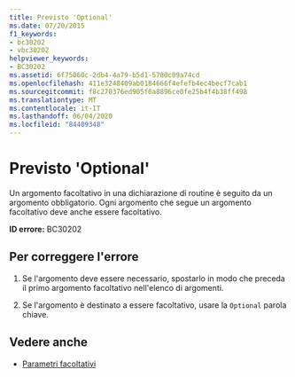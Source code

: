 ```yaml
---
title: Previsto 'Optional'
ms.date: 07/20/2015
f1_keywords:
- bc30202
- vbc30202
helpviewer_keywords:
- BC30202
ms.assetid: 6f75060c-2db4-4a79-b5d1-5780c09a74cd
ms.openlocfilehash: 411e3248409ab0184666f4efefb4ec4becf7cab1
ms.sourcegitcommit: f8c270376ed905f6a8896ce0fe25b4f4b38ff498
ms.translationtype: MT
ms.contentlocale: it-IT
ms.lasthandoff: 06/04/2020
ms.locfileid: "84409348"
---
```

# <a name="optional-expected"></a>Previsto 'Optional'
Un argomento facoltativo in una dichiarazione di routine è seguito da un argomento obbligatorio. Ogni argomento che segue un argomento facoltativo deve anche essere facoltativo.  
  
 **ID errore:** BC30202  
  
## <a name="to-correct-this-error"></a>Per correggere l'errore  
  
1. Se l'argomento deve essere necessario, spostarlo in modo che preceda il primo argomento facoltativo nell'elenco di argomenti.  
  
2. Se l'argomento è destinato a essere facoltativo, usare la `Optional` parola chiave.  
  
## <a name="see-also"></a>Vedere anche

- [Parametri facoltativi](../../programming-guide/language-features/procedures/optional-parameters.md)
